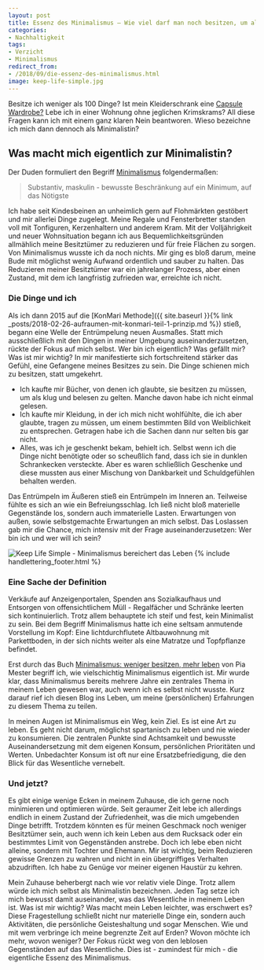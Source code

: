 ```yaml
---
layout: post
title: Essenz des Minimalismus – Wie viel darf man noch besitzen, um als Minimalist zu gelten?
categories:
- Nachhaltigkeit
tags:
- Verzicht
- Minimalismus
redirect_from:
- /2018/09/die-essenz-des-minimalismus.html
image: keep-life-simple.jpg
---
```


Besitze ich weniger als 100 Dinge? Ist mein Kleiderschrank eine
[Capsule Wardrobe?](https://en.wikipedia.org/wiki/Capsule_wardrobe) Lebe
ich in einer Wohnung ohne jeglichen Krimskrams? All diese Fragen kann
ich mit einem ganz klaren Nein beantworen. Wieso bezeichne ich mich dann dennoch
als Minimalistin?

## Was macht mich eigentlich zur Minimalistin?

Der Duden formuliert den Begriff
[Minimalismus](https://www.duden.de/suchen/dudenonline/minimalismus)
folgendermaßen:

> Substantiv, maskulin - bewusste Beschränkung auf ein Minimum, auf das
> Nötigste

Ich habe seit Kindesbeinen an unheimlich gern auf Flohmärkten gestöbert
und mir allerlei Dinge zugelegt. Meine Regale und Fensterbretter standen
voll mit Tonfiguren, Kerzenhaltern und anderem Kram. Mit der
Volljährigkeit und neuer Wohnsituation begann ich aus
Bequemlichkeitsgründen allmählich meine Besitztümer zu reduzieren und
für freie Flächen zu sorgen. Von Minimalismus wusste ich da noch nichts.
Mir ging es bloß darum, meine Bude mit möglichst wenig Aufwand
ordentlich und sauber zu halten. Das Reduzieren meiner Besitztümer war
ein jahrelanger Prozess, aber einen Zustand, mit dem ich langfristig
zufrieden war, erreichte ich nicht.

### Die Dinge und ich

Als ich dann 2015 auf die
[KonMari Methode]({{ site.baseurl }}{% link _posts/2018-02-26-aufraumen-mit-konmari-teil-1-prinzip.md %})
stieß, begann eine Welle der Entrümpelung neuen Ausmaßes. Statt mich
ausschließlich mit den Dingen in meiner Umgebung auseinanderzusetzen,
rückte der Fokus auf mich selbst. Wer bin ich eigentlich? Was gefällt
mir? Was ist mir wichtig? In mir manifestierte sich fortschreitend
stärker das Gefühl, eine Gefangene meines Besitzes zu sein. Die Dinge
schienen mich zu besitzen, statt umgekehrt.

-   Ich kaufte mir Bücher, von denen ich glaubte, sie besitzen zu
    müssen, um als klug und belesen zu gelten. Manche davon habe ich
    nicht einmal gelesen.
-   Ich kaufte mir Kleidung, in der ich mich nicht wohlfühlte, die ich
    aber glaubte, tragen zu müssen, um einem bestimmten Bild von
    Weiblichkeit zu entsprechen. Getragen habe ich die Sachen dann nur
    selten bis gar nicht.
-   Alles, was ich je geschenkt bekam, behielt ich. Selbst wenn ich die
    Dinge nicht benötigte oder so scheußlich fand, dass ich sie in
    dunklen Schrankecken versteckte. Aber es waren schließlich Geschenke
    und diese mussten aus einer Mischung von Dankbarkeit und
    Schuldgefühlen behalten werden.

Das Entrümpeln im Äußeren stieß ein Entrümpeln im Inneren an. Teilweise
fühlte es sich an wie ein Befreiungsschlag. Ich ließ nicht bloß
materielle Gegenstände los, sondern auch immaterielle Lasten.
Erwartungen von außen, sowie selbstgemachte Erwartungen an mich selbst.
Das Loslassen gab mir die Chance, mich intensiv mit der Frage
auseinanderzusetzen: Wer bin ich und wer will ich sein?

![Keep Life Simple - Minimalismus bereichert das Leben]({{site.baseurl}}/assets/img/posts/keep-life-simple.jpg)
{% include handlettering_footer.html %}

### Eine Sache der Definition

Verkäufe auf Anzeigenportalen, Spenden ans Sozialkaufhaus und Entsorgen
von offensichtlichem Müll - Regalfächer und Schränke leerten sich
kontinuierlich. Trotz allem behauptete ich steif und fest, kein
Minimalist zu sein. Bei dem Begriff Minimalismus hatte ich eine seltsam
anmutende Vorstellung im Kopf: Eine lichtdurchflutete Altbauwohnung mit
Parkettboden, in der sich nichts weiter als eine Matratze und
Topfpflanze befindet.

Erst durch das Buch [Minimalismus: weniger besitzen, mehr
leben](https://www.amazon.de/Minimalismus-Weniger-besitzen-Mehr-leben/dp/1511712600)
von Pia Mester begriff ich, wie vielschichtig Minimalismus eigentlich
ist. Mir wurde klar, dass Minimalismus bereits mehrere Jahre ein
zentrales Thema in meinem Leben gewesen war, auch wenn ich es selbst
nicht wusste. Kurz darauf rief ich diesen Blog ins Leben, um meine
(persönlichen) Erfahrungen zu diesem Thema zu teilen.

In meinen Augen ist Minimalismus ein Weg, kein Ziel. Es ist eine Art zu
leben. Es geht nicht darum, möglichst spartanisch zu leben und nie
wieder zu konsumieren. Die zentralen Punkte sind Achtsamkeit und
bewusste Auseinandersetzung mit dem eigenen Konsum, persönlichen
Prioritäten und Werten. Unbedachter Konsum ist oft nur eine
Ersatzbefriedigung, die den Blick für das Wesentliche vernebelt.

### Und jetzt?

Es gibt einige wenige Ecken in meinem Zuhause, die ich gerne noch
minimieren und optimieren würde. Seit geraumer Zeit lebe ich allerdings
endlich in einem Zustand der Zufriedenheit, was die mich umgebenden
Dinge betrifft. Trotzdem könnten es für meinen Geschmack noch weniger
Besitztümer sein, auch wenn ich kein Leben aus dem Rucksack oder ein
bestimmtes Limit von Gegenständen anstrebe. Doch ich lebe eben nicht
alleine, sondern mit Tochter und Ehemann. Mir ist wichtig, beim
Reduzieren gewisse Grenzen zu wahren und nicht in ein übergriffiges
Verhalten abzudriften. Ich habe zu Genüge vor meiner eigenen Haustür zu
kehren.

Mein Zuhause beherbergt nach wie vor relativ viele Dinge. Trotz allem
würde ich mich selbst als Minimalistin bezeichnen. Jeden Tag setze ich
mich bewusst damit auseinander, was das Wesentliche in meinem Leben ist.
Was ist mir wichtig? Was macht mein Leben leichter, was erschwert es?
Diese Fragestellung schließt nicht nur materielle Dinge ein, sondern
auch Aktivitäten, die persönliche Geisteshaltung und sogar Menschen. Wie
und mit wem verbringe ich meine begrenzte Zeit auf Erden? Wovon möchte
ich mehr, wovon weniger? Der Fokus rückt weg von den leblosen
Gegenständen auf das Wesentliche. Dies ist - zumindest für mich - die
eigentliche Essenz des Minimalismus.
